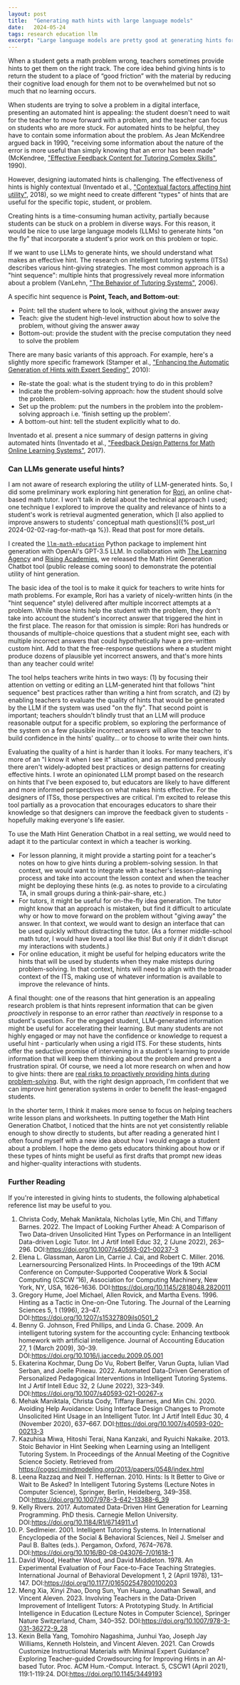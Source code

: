 ```yaml
---
layout: post
title:  "Generating math hints with large language models"
date:   2024-05-24
tags: research education llm
excerpt: "Large language models are pretty good at generating hints for students, given the right constraints."
---
```


When a student gets a math problem wrong, teachers sometimes provide hints to get them on the right track. The core idea behind giving hints is to return the student to a place of “good friction” with the material by reducing their cognitive load enough for them not to be overwhelmed but not so much that no learning occurs.

When students are trying to solve a problem in a digital interface, presenting an automated hint is appealing: the student doesn't need to wait for the teacher to move forward with a problem, and the teacher can focus on students who are more stuck.
For automated hints to be helpful, they have to contain some information about the problem.
As Jean McKendree argued back in 1990, "receiving some information about the nature of the error is more useful than simply knowing that an error has been made" (McKendree, ["Effective Feedback Content for Tutoring Complex Skills"](https://www.tandfonline.com/doi/abs/10.1207/s15327051hci0504_2), 1990).

However, designing iautomated hints is challenging. The effectiveness of hints is highly contextual (Inventado et al., ["Contextual factors affecting hint utility"](https://stemeducationjournal.springeropen.com/articles/10.1186/s40594-018-0107-6), 2018), so we might need to create different "types" of hints that are useful for the specific topic, student, or problem.

Creating hints is a time-consuming human activity, partially because students can be stuck on a problem in diverse ways. 
For this reason, it would be nice to use large language models (LLMs) to generate hints "on the fly" that incorporate a student's prior work on this problem or topic.

If we want to use LLMs to generate hints, we should understand what makes an effective hint.
The research on intelligent tutoring systems (ITSs) describes various hint-giving strategies.
The most common approach is a "hint sequence": multiple hints that progressively reveal more information about a problem (VanLehn, ["The Behavior of Tutoring Systems"](https://learnlab.org/opportunities/summer/readings/06IJAIED.pdf), 2006).

A specific hint sequence is **Point, Teach, and Bottom-out**: 
 - Point: tell the student where to look, without giving the answer away
 - Teach: give the student high-level instruction about how to solve the problem, without giving the answer away
 - Bottom-out: provide the student with the precise computation they need to solve the problem

There are many basic variants of this approach. For example, here's a slightly more specific framework (Stamper et al., ["Enhancing the Automatic Generation of Hints with Expert Seeding"](https://link.springer.com/chapter/10.1007/978-3-642-13437-1_4), 2010):
 - Re-state the goal: what is the student trying to do in this problem?
 - Indicate the problem-solving approach: how the student should solve the problem.
 - Set up the problem: put the numbers in the problem into the problem-solving approach i.e. 'finish setting up the problem'.
 - A bottom-out hint: tell the student explicitly what to do.

Inventado et al. present a nice summary of design patterns in giving automated hints 
(Inventado et al., ["Feedback Design Patterns for Math Online Learning Systems"](https://dl.acm.org/doi/10.1145/3147704.3147738), 2017).


### Can LLMs generate useful hints?

I am not aware of research exploring the utility of LLM-generated hints.
So, I did some preliminary work exploring hint generation for [Rori](https://rori.ai/), an online chat-based math tutor. 
I won't talk in detail about the technical approach I used; one technique I explored to improve the quality and relevance of hints to a student's work is retrieval augmented generation, which [I also applied to improve answers to students' conceptual math questions]({% post_url 2024-02-02-rag-for-math-qa %}). Read that post for more details.

I created the [`llm-math-education`](https://github.com/DigitalHarborFoundation/llm-math-education) Python package to implement hint generation with OpenAI's GPT-3.5 LLM.
In collaboration with [The Learning Agency](https://the-learning-agency.com/) and [Rising Academies](https://www.risingacademies.com/), we released the Math Hint Generation Chatbot tool (public release coming soon) to demonstrate the potential utility of hint generation.

The basic idea of the tool is to make it quick for teachers to write hints for math problems.
For example, Rori has a variety of nicely-written hints (in the "hint sequence" style) delivered after multiple incorrect attempts at a problem.
While those hints help the student with the problem, they don't take into account the student's incorrect answer that triggered the hint in the first place.
The reason for that omission is simple: Rori has hundreds or thousands of multiple-choice questions that a student might see, each with multiple incorrect answers that could hypothetically have a pre-written custom hint.
Add to that the free-response questions where a student might produce dozens of plausible yet incorrect answers, and that's more hints than any teacher could write!

The tool helps teachers write hints in two ways: (1) by focusing their attention on vetting or editing an LLM-generated hint that follows "hint sequence" best practices rather than writing a hint from scratch, and (2) by enabling teachers to evaluate the quality of hints that would be generated by the LLM if the system was used "on the fly".
That second point is important; teachers shouldn't blindly trust that an LLM will produce reasonable output for a specific problem, so exploring the performance of the system on a few plausible incorrect answers will allow the teacher to build confidence in the hints' quality... or to choose to write their own hints.

Evaluating the quality of a hint is harder than it looks.
For many teachers, it's more of an "I know it when I see it" situation, and as mentioned previously there aren't widely-adopted best practices or design patterns for creating effective hints.
I wrote an opinionated LLM prompt based on the research on hints that I've been exposed to, but educators are likely to have different and more informed perspectives on what makes hints effective.
For the designers of ITSs, those perspectives are critical.
I'm excited to release this tool partially as a provocation that encourages educators to share their knowledge so that designers can improve the feedback given to students - hopefully making everyone's life easier.

To use the Math Hint Generation Chatbot in a real setting, we would need to adapt it to the particular context in which a teacher is working.
 - For lesson planning, it might provide a starting point for a teacher's notes on how to give hints during a problem-solving session. In that context, we would want to integrate with a teacher's lesson-planning process and take into account the lesson context and when the teacher might be deploying these hints (e.g. as notes to provide to a circulating TA, in small groups during a think-pair-share, etc.)
 - For tutors, it might be useful for on-the-fly idea generation. The tutor might know that an approach is mistaken, but find it difficult to articulate why or how to move forward on the problem without "giving away" the answer. In that context, we would want to design an interface that can be used quickly without distracting the tutor. (As a former middle-school math tutor, I would have loved a tool like this! But only if it didn't disrupt my interactions with students.)
 - For online education, it might be useful for helping educators write the hints that will be used by students when they make misteps during problem-solving. In that context, hints will need to align with the broader context of the ITS, making use of whatever information is available to improve the relevance of hints.

A final thought: 
one of the reasons that hint generation is an appealing research problem is that hints represent information that can be given _proactively_ in response to an error rather than _reactively_ in response to a student's question.
For the engaged student, LLM-generated information might be useful for accelerating their learning.
But many students are not highly engaged or may not have the confidence or knowledge to request a useful hint - particularly when using a rigid ITS.
For these students, hints offer the seductive promise of intervening in a student's learning to provide information that will keep them thinking about the problem and prevent a frustration spiral.
Of course, we need a lot more research on when and how to give hints: there are [real risks to proactively providing hints during problem-solving](https://link.springer.com/chapter/10.1007/978-3-642-13388-6_39).
But, with the right design approach, I'm confident that we can improve hint generation systems in order to benefit the least-engaged students.

In the shorter term, I think it makes more sense to focus on helping teachers write lesson plans and worksheets.
In putting together the Math Hint Generation Chatbot, I noticed that the hints are not yet consistently reliable enough to show directly to students, but after reading a generated hint I often found myself with a new idea about how I would engage a student about a problem.
I hope the demo gets educators thinking about how or if these types of hints might be useful as first drafts that prompt new ideas and higher-quality interactions with students.

### Further Reading

If you're interested in giving hints to students, the following alphabetical reference list may be useful to you.

1. Christa Cody, Mehak Maniktala, Nicholas Lytle, Min Chi, and Tiffany Barnes. 2022. The Impact of Looking Further Ahead: A Comparison of Two Data-driven Unsolicited Hint Types on Performance in an Intelligent Data-driven Logic Tutor. Int J Artif Intell Educ 32, 2 (June 2022), 263–296. DOI:<https://doi.org/10.1007/s40593-021-00237-3>
2. Elena L. Glassman, Aaron Lin, Carrie J. Cai, and Robert C. Miller. 2016. Learnersourcing Personalized Hints. In Proceedings of the 19th ACM Conference on Computer-Supported Cooperative Work & Social Computing (CSCW ’16), Association for Computing Machinery, New York, NY, USA, 1626–1636. DOI:<https://doi.org/10.1145/2818048.2820011>
3. Gregory Hume, Joel Michael, Allen Rovick, and Martha Evens. 1996. Hinting as a Tactic in One-on-One Tutoring. The Journal of the Learning Sciences 5, 1 (1996), 23–47. DOI:<https://doi.org/10.1207/s15327809jls0501_2>
4. Benny G. Johnson, Fred Phillips, and Linda G. Chase. 2009. An intelligent tutoring system for the accounting cycle: Enhancing textbook homework with artificial intelligence. Journal of Accounting Education 27, 1 (March 2009), 30–39. DOI:<https://doi.org/10.1016/j.jaccedu.2009.05.001>
5. Ekaterina Kochmar, Dung Do Vu, Robert Belfer, Varun Gupta, Iulian Vlad Serban, and Joelle Pineau. 2022. Automated Data-Driven Generation of Personalized Pedagogical Interventions in Intelligent Tutoring Systems. Int J Artif Intell Educ 32, 2 (June 2022), 323–349. DOI:<https://doi.org/10.1007/s40593-021-00267-x>
6. Mehak Maniktala, Christa Cody, Tiffany Barnes, and Min Chi. 2020. Avoiding Help Avoidance: Using Interface Design Changes to Promote Unsolicited Hint Usage in an Intelligent Tutor. Int J Artif Intell Educ 30, 4 (November 2020), 637–667. DOI:<https://doi.org/10.1007/s40593-020-00213-3>
7. Kazuhisa Miwa, Hitoshi Terai, Nana Kanzaki, and Ryuichi Nakaike. 2013. Stoic Behavior in Hint Seeking when Learning using an Intelligent Tutoring System. In Proceedings of the Annual Meeting of the Cognitive Science Society. Retrieved from <https://cogsci.mindmodeling.org/2013/papers/0548/index.html>
8. Leena Razzaq and Neil T. Heffernan. 2010. Hints: Is It Better to Give or Wait to Be Asked? In Intelligent Tutoring Systems (Lecture Notes in Computer Science), Springer, Berlin, Heidelberg, 349–358. DOI:<https://doi.org/10.1007/978-3-642-13388-6_39>
9. Kelly Rivers. 2017. Automated Data-Driven Hint Generation for Learning Programming. PhD thesis. Carnegie Mellon University. DOI:<https://doi.org/10.1184/R1/6714911.v1>
10. P. Sedlmeier. 2001. Intelligent Tutoring Systems. In International Encyclopedia of the Social & Behavioral Sciences, Neil J. Smelser and Paul B. Baltes (eds.). Pergamon, Oxford, 7674–7678. DOI:<https://doi.org/10.1016/B0-08-043076-7/01618-1>
11. David Wood, Heather Wood, and David Middleton. 1978. An Experimental Evaluation of Four Face-to-Face Teaching Strategies. International Journal of Behavioral Development 1, 2 (April 1978), 131–147. DOI:<https://doi.org/10.1177/016502547800100203>
12. Meng Xia, Xinyi Zhao, Dong Sun, Yun Huang, Jonathan Sewall, and Vincent Aleven. 2023. Involving Teachers in the Data-Driven Improvement of Intelligent Tutors: A Prototyping Study. In Artificial Intelligence in Education (Lecture Notes in Computer Science), Springer Nature Switzerland, Cham, 340–352. DOI:<https://doi.org/10.1007/978-3-031-36272-9_28>
13. Kexin Bella Yang, Tomohiro Nagashima, Junhui Yao, Joseph Jay Williams, Kenneth Holstein, and Vincent Aleven. 2021. Can Crowds Customize Instructional Materials with Minimal Expert Guidance? Exploring Teacher-guided Crowdsourcing for Improving Hints in an AI-based Tutor. Proc. ACM Hum.-Comput. Interact. 5, CSCW1 (April 2021), 119:1-119:24. DOI:<https://doi.org/10.1145/3449193>